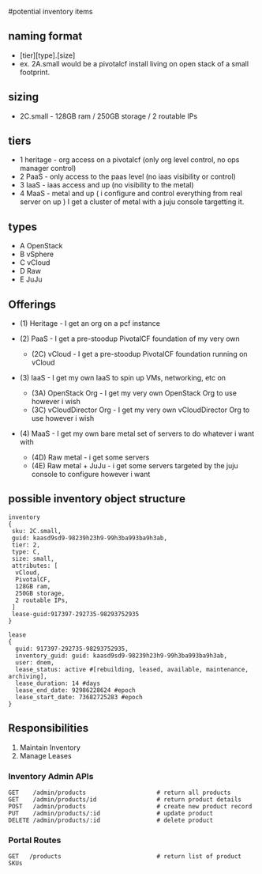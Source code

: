 #potential inventory items

## naming format
  * [tier][type].[size]
  * ex. 2A.small would be a pivotalcf install living on open stack of a small footprint.
  
## sizing
  * 2C.small - 128GB ram / 250GB storage / 2 routable IPs 

## tiers
  * 1 heritage - org access on a pivotalcf (only org level control, no ops manager control)
  * 2 PaaS - only access to the paas level (no iaas visibility or control)
  * 3 IaaS - iaas access and up (no visibility to the metal)
  * 4 MaaS - metal and up ( i configure and control everything from real server on up ) I get a cluster of metal with a juju console targetting it.

## types
  * A OpenStack 
  * B vSphere
  * C vCloud
  * D Raw
  * E JuJu

## Offerings

* (1) Heritage - I get an org on a pcf instance

* (2) PaaS - I get a pre-stoodup PivotalCF foundation of my very own
  * (2C) vCloud - I get a pre-stoodup PivotalCF foundation running on vCloud

* (3) IaaS - I get my own IaaS to spin up VMs, networking, etc on
  * (3A) OpenStack Org - I get my very own OpenStack Org to use however i wish
  * (3C) vCloudDirector Org - I get my very own vCloudDirector Org to use however i wish

* (4) MaaS - I get my own bare metal set of servers to do whatever i want with
  * (4D) Raw metal - i get some servers
  * (4E) Raw metal + JuJu - i get some servers targeted by the juju console to configure however i want

## possible inventory object structure
```
inventory
{
 sku: 2C.small,
 guid: kaasd9sd9-98239h23h9-99h3ba993ba9h3ab,
 tier: 2,
 type: C,
 size: small,
 attributes: [
  vCloud,
  PivotalCF,
  128GB ram,
  250GB storage,
  2 routable IPs,
 ]
 lease-guid:917397-292735-98293752935
}

lease
{
  guid: 917397-292735-98293752935,
  inventory_guid: guid: kaasd9sd9-98239h23h9-99h3ba993ba9h3ab,
  user: dnem,
  lease_status: active #[rebuilding, leased, available, maintenance, archiving], 
  lease_duration: 14 #days
  lease_end_date: 92986228624 #epoch
  lease_start_date: 73682725283 #epoch
}

```

## Responsibilities

1. Maintain Inventory
2. Manage Leases

### Inventory Admin APIs
```
GET    /admin/products                    # return all products
GET    /admin/products/id                 # return product details
POST   /admin/products                    # create new product record
PUT    /admin/products/:id                # update product
DELETE /admin/products/:id                # delete product
```

### Portal Routes
```
GET   /products                           # return list of product SKUs

```
